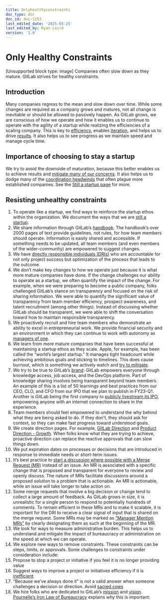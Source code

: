 ```yaml
---
title: Onlyhealthyconstraints
doc_type: doc
doc_id: doc-1253
last_edited_date: '2025-05-25'
last_edited_by: Ryan Laird
version: '1.0'
---
```


# Only Healthy Constraints

[Unsupported block type: image]
Companies often slow down as they mature. GitLab strives for healthy constraints.
## Introduction
Many companies regress to the mean and slow down over time. While some changes are required as a company grows and matures, not all change is inevitable or should be allowed to passively happen. As GitLab grows, we are conscious of how we operate and how it enables us to continue to operate with the agility of a startup while realizing the efficiencies of a scaling company. This is key to [efficiency](https://handbook.gitlab.com/handbook/values/#efficiency), enables [iteration](https://handbook.gitlab.com/handbook/values/#iteration), and helps us to drive [results](https://handbook.gitlab.com/handbook/values/#results). It also helps us to see progress as we maintain speed and manage cycle time.
## Importance of choosing to stay a startup
We try to avoid the downside of maturation, because this better enables us to achieve results and [mitigate many of our concerns](https://internal.gitlab.com/handbook/leadership/mitigating-concerns/). It also helps us to dodge many of the [coordination headwinds](https://komoroske.com/slime-mold/) that often plague more established companies. See the [Still a startup page](https://handbook.gitlab.com/handbook/company/still-a-startup/) for more.
## Resisting unhealthy constraints
1. To operate like a startup, we find ways to reinforce the startup ethos within the organization. We document the ways that we are [still a startup](https://handbook.gitlab.com/handbook/company/still-a-startup/).
1. We share information through GitLab’s [handbook](https://handbook.gitlab.com/handbook/). The handbook’s over 2000 pages of text provide guidelines, not rules, for how team members should operate. Information is easily shared and accessible. If something needs to be updated, all team members (and even members of the wider-community) are empowered to suggest changes.
1. We have [directly responsible individuals (DRIs)](https://handbook.gitlab.com/handbook/people-group/directly-responsible-individuals/#what-is-a-directly-responsible-individual) who are accountable for not only project success but optimization of the process that leads to the outcome.
1. We don’t make key changes to how we operate just because it is what more mature companies have done. If the change challenges our ability to operate as a startup, we often quantify the impact of the change. For example, when we were preparing to become a public company, folks challenged GitLab’s stance on transparency and focused on the risk of sharing information. We were able to quantify the significant value of transparency from team member efficiency, prospect awareness, and talent recruitment (among other things). Instead of discussing whether GitLab should be transparent, we were able to shift the conversation toward how to maintain responsible transparency.
1. We proactively recruit and hire team members who demonstrate an ability to excel in entrepreneurial work. We provide financial security and an environment in which they can continue to work with autonomy as [managers of one](https://handbook.gitlab.com/handbook/values/#managers-of-one).
1. We learn from more mature companies that have been successful at maintaining a startup ethos as they scale. Apple, for example, has been called the “world’s largest startup.” It manages tight headcount while achieving ambitious goals and sticking to timelines. This does cause burnout, which is something we actively watch and [try to mitigate](https://handbook.gitlab.com/handbook/company/culture/all-remote/mental-health/).
1. We try to be true to GitLab’s [brand](https://handbook.gitlab.com/handbook/company/purpose/): GitLab empowers everyone through knowledge access, job access, and the DevOps platform. Part of knowledge sharing involves being transparent beyond team members. An example of this is a list of 50 learnings and best practices from our CEO, CLO, and CFO from our IPO that we plan to publish in FY23-Q1. Another is GitLab being the first company to [publicly livestream its IPO](https://handbook.gitlab.com/handbook/company/history/#2021-10-years-of-gitlab), empowering anyone with an internet connection to share in the experience.
1. Team members should feel empowered to understand the why behind what they are being asked to do. If they don’t, they should ask for context, so they can make fast progress toward understood goals.
1. We create direction pages. For example, [GitLab Direction](https://about.gitlab.com/direction/) and [Product Direction - Growth](https://handbook.gitlab.com/handbook/marketing/growth/). When folks know what they are trying to achieve, proactive direction can replace the reactive approvals that can slow things down.
1. We put expiration dates on processes or decisions that are introduced in response to immediate needs or short-term issues.
1. It’s best practice to [start a discussion where possible with a Merge Request (MR)](https://handbook.gitlab.com/handbook/communication/#start-with-a-merge-request) instead of an issue. An MR is associated with a specific change that is proposed and transparent for everyone to review and openly discuss. The nature of MRs facilitate discussions around a proposed solution to a problem that is actionable. An MR is actionable, while an issue will take longer to take action on.
1. Some merge requests that involve a big decision or change tend to collect a large amount of feedback. As GitLab grows in size, it is unrealistic for a single person to respond to potentially hundreds of comments. To remain efficient in these MRs and to make it scalable, it is important for the DRI to receive a clear signal of input that is shared on the merge request. Some MRs may be marked as [“Manager Mention MRs”](https://handbook.gitlab.com/handbook/communication/#scaling-merge-requests-through-manager-mention-mrs-formerly-consolidated-mrs) by clearly designating them as such at the beginning of the MR.
1. We look for ways to measure administrative burden. This helps us to understand and mitigate the impact of bureaucracy or administration on the speed at which we can operate.
1. We explore new ways to remove constraints. These constraints can be steps, limits, or approvals. Some challenges to constraints under consideration include: 
1. Propose to stop a project or initiative if you feel it is no longer providing value
1. Suggest ways to improve a project or initiatives efficiency if it is [inefficient](https://handbook.gitlab.com/handbook/values/#efficiency)
1. “Because we’ve always done it” is not a valid answer when someone challenges a decision or direction. Avoid [sacred cows](https://www.britannica.com/dictionary/sacred-cow)
1. We hire folks who are dedicated to GitLab’s [mission](https://handbook.gitlab.com/handbook/company/mission/) and [vision](https://handbook.gitlab.com/handbook/company/vision/). [Pournelle’s Iron Law of Bureaucracy](https://en.wikipedia.org/wiki/Jerry_Pournelle#Pournelle%27s_iron_law_of_bureaucracy) explains why this is important:
>
